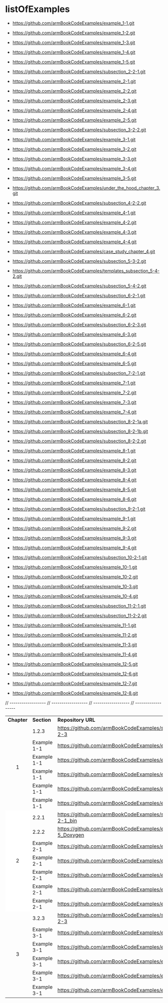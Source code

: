 # listOfExamples

* https://github.com/armBookCodeExamples/example_1-1.git
* https://github.com/armBookCodeExamples/example_1-2.git
* https://github.com/armBookCodeExamples/example_1-3.git
* https://github.com/armBookCodeExamples/example_1-4.git
* https://github.com/armBookCodeExamples/example_1-5.git

* https://github.com/armBookCodeExamples/subsection_2-2-1.git
* https://github.com/armBookCodeExamples/example_2-1.git
* https://github.com/armBookCodeExamples/example_2-2.git
* https://github.com/armBookCodeExamples/example_2-3.git
* https://github.com/armBookCodeExamples/example_2-4.git
* https://github.com/armBookCodeExamples/example_2-5.git

* https://github.com/armBookCodeExamples/subsection_3-2-2.git
* https://github.com/armBookCodeExamples/example_3-1.git
* https://github.com/armBookCodeExamples/example_3-2.git
* https://github.com/armBookCodeExamples/example_3-3.git
* https://github.com/armBookCodeExamples/example_3-4.git
* https://github.com/armBookCodeExamples/example_3-5.git
* https://github.com/armBookCodeExamples/under_the_hood_chapter_3.git

* https://github.com/armBookCodeExamples/subsection_4-2-2.git
* https://github.com/armBookCodeExamples/example_4-1.git
* https://github.com/armBookCodeExamples/example_4-2.git
* https://github.com/armBookCodeExamples/example_4-3.git
* https://github.com/armBookCodeExamples/example_4-4.git
* https://github.com/armBookCodeExamples/case_study_chapter_4.git

* https://github.com/armBookCodeExamples/subsection_5-3-2.git
* https://github.com/armBookCodeExamples/templates_subsection_5-4-2.git
* https://github.com/armBookCodeExamples/subsection_5-4-2.git

* https://github.com/armBookCodeExamples/subsection_6-2-1.git
* https://github.com/armBookCodeExamples/example_6-1.git
* https://github.com/armBookCodeExamples/example_6-2.git
* https://github.com/armBookCodeExamples/subsection_6-2-3.git
* https://github.com/armBookCodeExamples/example_6-3.git
* https://github.com/armBookCodeExamples/subsection_6-2-5.git
* https://github.com/armBookCodeExamples/example_6-4.git
* https://github.com/armBookCodeExamples/example_6-5.git

* https://github.com/armBookCodeExamples/subsection_7-2-1.git
* https://github.com/armBookCodeExamples/example_7-1.git
* https://github.com/armBookCodeExamples/example_7-2.git
* https://github.com/armBookCodeExamples/example_7-3.git
* https://github.com/armBookCodeExamples/example_7-4.git

* https://github.com/armBookCodeExamples/subsection_8-2-1a.git
* https://github.com/armBookCodeExamples/subsection_8-2-1b.git
* https://github.com/armBookCodeExamples/subsection_8-2-2.git
* https://github.com/armBookCodeExamples/example_8-1.git
* https://github.com/armBookCodeExamples/example_8-2.git
* https://github.com/armBookCodeExamples/example_8-3.git
* https://github.com/armBookCodeExamples/example_8-4.git
* https://github.com/armBookCodeExamples/example_8-5.git
* https://github.com/armBookCodeExamples/example_8-6.git

* https://github.com/armBookCodeExamples/subsection_9-2-1.git
* https://github.com/armBookCodeExamples/example_9-1.git
* https://github.com/armBookCodeExamples/example_9-2.git
* https://github.com/armBookCodeExamples/example_9-3.git
* https://github.com/armBookCodeExamples/example_9-4.git

* https://github.com/armBookCodeExamples/subsection_10-2-1.git
* https://github.com/armBookCodeExamples/example_10-1.git
* https://github.com/armBookCodeExamples/example_10-2.git
* https://github.com/armBookCodeExamples/example_10-3.git
* https://github.com/armBookCodeExamples/example_10-4.git

* https://github.com/armBookCodeExamples/subsection_11-2-1.git
* https://github.com/armBookCodeExamples/subsection_11-2-2.git
* https://github.com/armBookCodeExamples/example_11-1.git
* https://github.com/armBookCodeExamples/example_11-2.git
* https://github.com/armBookCodeExamples/example_11-3.git
* https://github.com/armBookCodeExamples/example_11-4.git

* https://github.com/armBookCodeExamples/example_12-5.git
* https://github.com/armBookCodeExamples/example_12-6.git
* https://github.com/armBookCodeExamples/example_12-7.git
* https://github.com/armBookCodeExamples/example_12-8.git

<table>
  <tr>
    <td><b>Chapter</b></td> 
    <td><b>Section</b></td> 
    <td><b>Repository URL</b></td> 
  </tr>
// ------------------
  <tr>
    <td rowspan="6" style="text-align: center;">1</td>
    <td>1.2.3</td>
    <td>
	  <a href="https://github.com/armBookCodeExamples/subsection_1-2-3">
	    https://github.com/armBookCodeExamples/subsection_1-2-3
	  </a>
	</td> 
  </tr>
  <tr>
    <td>Example 1-1</td>
    <td>
	  <a href="https://github.com/armBookCodeExamples/example_1-1">
	    https://github.com/armBookCodeExamples/example_1-1
	  </a>
	</td> 
  </tr>
  <tr>
    <td>Example 1-1</td>
    <td>
	  <a href="https://github.com/armBookCodeExamples/example_1-1">
	    https://github.com/armBookCodeExamples/example_1-1
	  </a>
	</td> 
  </tr>
  <tr>
    <td>Example 1-1</td>
    <td>
	  <a href="https://github.com/armBookCodeExamples/example_1-1">
	    https://github.com/armBookCodeExamples/example_1-1
	  </a>
	</td> 
  </tr>
  <tr>
    <td>Example 1-1</td>
    <td>
	  <a href="https://github.com/armBookCodeExamples/example_1-1">
	    https://github.com/armBookCodeExamples/example_1-1
	  </a>
	</td> 
  </tr>
  <tr>
    <td>Example 1-1</td>
    <td>
	  <a href="https://github.com/armBookCodeExamples/example_1-1">
	    https://github.com/armBookCodeExamples/example_1-1
	  </a>
	</td> 
  </tr>
// ------------------
  <tr>
    <td rowspan="7" style="background: rgba(255, 255, 255,1); text-align: center;">2</td>
    <td>2.2.1</td>
    <td>
	  <a href="https://github.com/armBookCodeExamples/subsection_2-2-1_bin">
	    https://github.com/armBookCodeExamples/subsection_2-2-1_bin
	  </a>
	</td> 
  </tr>
  <tr>
    <td>2.2.2</td>
    <td>
	  <a href="https://github.com/armBookCodeExamples/example_1-5_Doxygen">
	    https://github.com/armBookCodeExamples/example_1-5_Doxygen
	  </a>
	</td>
  </tr>
  <tr>
    <td>Example 2-1</td>
    <td>
	  <a href="https://github.com/armBookCodeExamples/example_2-1">
	    https://github.com/armBookCodeExamples/example_2-1
	  </a>
	</td>
  </tr>
  <tr>
    <td>Example 2-1</td>
    <td>
	  <a href="https://github.com/armBookCodeExamples/example_2-1">
	    https://github.com/armBookCodeExamples/example_2-1
	  </a>
	</td>
  </tr>
  <tr>
    <td>Example 2-1</td>
    <td>
	  <a href="https://github.com/armBookCodeExamples/example_2-1">
	    https://github.com/armBookCodeExamples/example_2-1
	  </a>
	</td>
  </tr>
  <tr>
    <td>Example 2-1</td>
    <td>
	  <a href="https://github.com/armBookCodeExamples/example_2-1">
	    https://github.com/armBookCodeExamples/example_2-1
	  </a>
	</td>
  </tr>
  <tr>
    <td>Example 2-1</td>
    <td>
	  <a href="https://github.com/armBookCodeExamples/example_2-1">
	    https://github.com/armBookCodeExamples/example_2-1
	  </a>
	</td>
  </tr>
// ------------------
  <tr>
    <td rowspan="6" style="text-align: center;">3</td>
    <td>3.2.3</td>
    <td>
	  <a href="https://github.com/armBookCodeExamples/subsection_1-2-3">
	    https://github.com/armBookCodeExamples/subsection_1-2-3
	  </a>
	</td> 
  </tr>
  <tr>
    <td>Example 3-1</td>
    <td>
	  <a href="https://github.com/armBookCodeExamples/example_1-1">
	    https://github.com/armBookCodeExamples/example_1-1
	  </a>
	</td> 
  </tr>
  <tr>
    <td>Example 3-1</td>
    <td>
	  <a href="https://github.com/armBookCodeExamples/example_1-1">
	    https://github.com/armBookCodeExamples/example_1-1
	  </a>
	</td> 
  </tr>
  <tr>
    <td>Example 3-1</td>
    <td>
	  <a href="https://github.com/armBookCodeExamples/example_1-1">
	    https://github.com/armBookCodeExamples/example_1-1
	  </a>
	</td> 
  </tr>
  <tr>
    <td>Example 3-1</td>
    <td>
	  <a href="https://github.com/armBookCodeExamples/example_1-1">
	    https://github.com/armBookCodeExamples/example_1-1
	  </a>
	</td> 
  </tr>
  <tr>
    <td>Example 3-1</td>
    <td>
	  <a href="https://github.com/armBookCodeExamples/example_1-1">
	    https://github.com/armBookCodeExamples/example_1-1
	  </a>
	</td> 
  </tr>
// ------------------
</table>
